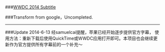 ###[WWDC 2014 Subtitle](https://developer.apple.com/videos/wwdc/2014/)

###Transform from google，Uncompleted.

------------------------------------
###Update 2014-6-13
经samuelcai提醒，苹果已经开始逐步提供官方字幕，
使用方法：重新下载后使用QuickTime或WWDC应用打开即可。本项目也会继续更新作为官方提供所有字幕前的一个补充～
